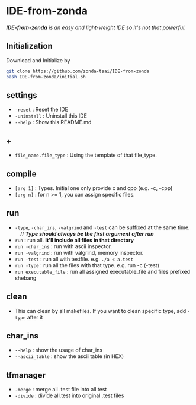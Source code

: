 # IDE-from-zonda

***IDE-from-zonda** is an easy and light-weight IDE so it's not that powerful.*  

## Initialization

Download and Initialize by 
```sh  
git clone https://github.com/zonda-tsai/IDE-from-zonda
bash IDE-from-zonda/initial.sh
```
  
## settings

   - `-reset`     : Reset the IDE  
   - `-uninstall` : Uninstall this IDE
   - `--help`     : Show this README.md

## +
   - `file_name.file_type` : Using the template of that file_type.  

## compile

   - `[arg 1]` : Types. Initial one only provide c and cpp (e.g. -c, -cpp)  
   - `[arg n]` : for n >= 1, you can assign specific files.

## run
   - `-type`, `-char_ins`, `-valgrind` and `-test` can be suffixed at the same time.  
&emsp;// ***Type should always be the first argument after run***  
   - ``run``                 : run all. **It'll include all files in that directory**  
   - ``run -char_ins``       : run with ascii inspector.  
   - ``run -valgrind``       : run with valgrind, memory inspector.  
   - ``run -test``           : run all with testfile. e.g. `./a < a.test`  
   - ``run -type``           : run all the files with that type. e.g. run -c (-test)  
   - ``run executable_file`` : run all assigned executable_file and files prefixed shebang

## clean
   - This can clean by all makefiles. If you want to clean specific type, add `-type` after it

## char_ins
   - ``--help``        : show the usage of char_ins
   - ``--ascii_table`` : show the ascii table (in HEX)  

## tfmanager
   - ``-merge``  : merge all .test file into all.test  
   - ``-divide`` : divide all.test into original .test files  
